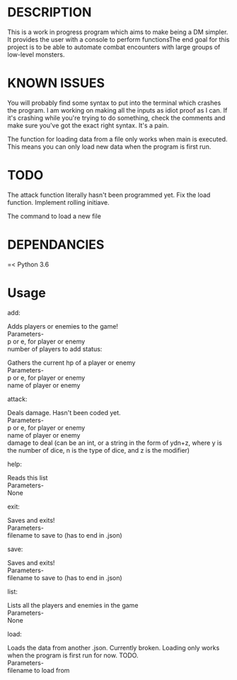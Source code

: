 <h1>DESCRIPTION</h1>
This is a work in progress program which aims to make being a DM simpler. It provides the user with a console to perform functionsThe end goal for this project is to be able to automate combat encounters with large groups of low-level monsters. 
<h1>KNOWN ISSUES</h1>
You will probably find some syntax to put into the terminal which crashes the program. I am working on making all the inputs as idiot proof as I can. If it's crashing while you're trying to do something, check the comments and make sure you've got the exact right syntax. It's a pain.

The function for loading data from a file only works when main is executed. This means you can only load new data when the program is first run.

<h1>TODO</h2>
The attack function literally hasn't been programmed yet.
Fix the load function.
Implement rolling initiave.


The command to load a new file

<h1>DEPENDANCIES</h1>
 =< Python 3.6
<h1>Usage</h1>
add:

Adds players or enemies to the game!<br>   Parameters-<br>    p or e, for player or enemy<br>   number of players to add
status:

Gathers the current hp of a player or enemy<br>     Parameters-<br>    p or e, for player or enemy<br>    name of player or enemy

attack:

Deals damage. Hasn't been coded yet.<br>    Parameters-<br>    p or e, for player or enemy<br>    name of player or enemy<br>    damage to deal (can be an int, or a string in the form of ydn+z, where y is the number of dice, n is the type of dice, and z is the modifier)

help:

Reads this list<br>    Parameters-<br>    None

exit:

Saves and exits!<br>  Parameters-<br>    filename to save to (has to end in .json)

save:

Saves and exits!<br>  Parameters-<br>    filename to save to (has to end in .json)

list:

Lists all the players and enemies in the game<br>    Parameters-<br>    None

load:

Loads the data from another .json. Currently broken. Loading only works when the program is first run for now. TODO.<br>    Parameters-<br>    filename to load from
